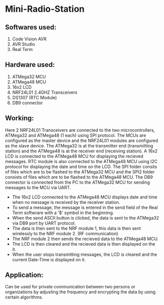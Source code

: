 # Mini-Radio-Station

## Softwares used:

1. Code Vision AVR
2. AVR Studio
3. Real Term

## Hardware used:

1. ATMega32 MCU
2. ATMega48 MCU
3. 16x2 LCD
4. NRF24L01 2.4GHZ Transceivers
5. DS1307 (RTC Module)
6. DB9 connector

## Working:

Here 2 NRF24L01 Transceivers are connected to the two microcontrollers, ATMega32 and ATMega48 (1 each) using SPI protocol. The MCUs are configured as the master device
and the NRF24L01 modules are configured as the slave device. The ATMega32 is at the transmitter end (transmitting station) and the ATMega48 is at the receiver end (receiving station). A 16x2 LCD is connected to the ATMega48 MCU for displaying the recieved messages. RTC module is also connected to the ATMega48 MCU using I2C protocol for displaying the date and time on the LCD. The SPI folder consits of files which are to be flashed to the ATMega32 MCU and the SPI2 folder consists of files which are to be flashed to the ATMega48 MCU. The DB9 connector is connected from the PC to the ATMega32 MCU for sending messages to the MCU via UART.

- The 16x2 LCD connected to the ATMega48 MCU displays date and time when no message is received by the receiver station.
- To send a message, the message is entered in the send field of the Real Term softwrare with a '$' symbol in the beginning.
- When the send ASCII button is clicked, the data is sent to the ATMega32 via DB9 port by UART protocol.
- The data is then sent to the NRF module 1, this data is then sent wirelessly to the NRF module 2. (RF communication)
- The NRF module 2 then sends the recieved data to the ATMega48 MCU.
- The LCD is then cleared and the recieved data is then displayed on the it.
- When the user stops transmitting messages, the LCD is cleared and the current Date-Time is displayed on it.

## Application:

Can be used for private communication between two persons or organizations by adjusting the frequency and encrypting the data by using certain algorithms.

